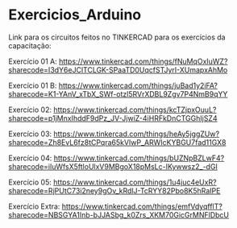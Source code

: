 # Exercicios_Arduino
Link para os circuitos feitos no TINKERCAD para os exercícios da capacitação:

Exercício 01 A:
https://www.tinkercad.com/things/fNuMqOxIuWZ?sharecode=I3dY6eJClTCLGK-SPaaTD0UqcfSTJyrI-XUmapxAhMo

Exercício 01 B:
https://www.tinkercad.com/things/juBad1y2iFA?sharecode=K1-YAnV_xTbX_SWf-otzl5RVrXDBL9Zgv7P4NmB9qYY

Exercício 02:
https://www.tinkercad.com/things/kcTZjpxOuuL?sharecode=p1jMnxIhddF9dPz_JV-JjwiZ-4iHRFkDnCTGGhIjSZ4

Exercício 03:
https://www.tinkercad.com/things/heAy5jggZUw?sharecode=Zh8EvL6fz8tCPqra65kVIwP_ARWIcKYBGU7fad11GX8

Exercício 04:
https://www.tinkercad.com/things/bUZNpBZLwF4?sharecode=iluWfsX5ftloUlxV9MBgoX18pMsLc-IKywwsz2_-dGI

Exercício 05:
https://www.tinkercad.com/things/1u4juc4eUxR?sharecode=RjPUtC73i2ney9gOv_kRdlJ-TcRYY82Pbo8K5hRaIPE

Exercício Extra:
https://www.tinkercad.com/things/emfVdyqfflT?sharecode=NBSGYA1Inb-bJJASbg_k0Zrs_XKM70GicGrMNFlDbcU
